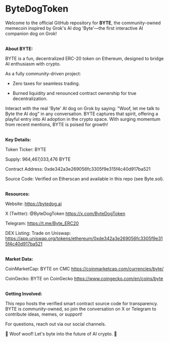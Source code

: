 # ByteDogToken
Welcome to the official GitHub repository for <b>BYTE</b>, the community-owned memecoin inspired by Grok's AI dog 'Byte'—the first interactive AI companion dog on Grok!


<br>
<b>About BYTE:</b>

BYTE is a fun, decentralized ERC-20 token on Ethereum, designed to bridge AI enthusiasm with crypto. 

As a fully community-driven project:

- Zero taxes for seamless trading.

- Burned liquidity and renounced contract ownership for true decentralization.

Interact with the real 'Byte' AI dog on Grok by saying: "Woof, let me talk to Byte the AI dog" in any conversation. BYTE captures that spirit, offering a playful entry into AI adoption in the crypto space. With surging momentum from recent mentions, BYTE is poised for growth!


<br>
<b>Key Details:</b>

Token Ticker: BYTE

Supply: 964,467,033,476 BYTE

Contract Address: 0xde342a3e269056fc3305f9e315f4c40d917ba521

Source Code: Verified on Etherscan and available in this repo (see Byte.sol).


<br>
<b>Resources:</b>

Website: https://bytedog.ai

X (Twitter): @ByteDogToken https://x.com/ByteDogToken

Telegram: https://t.me/Byte_ERC20

DEX Listing: Trade on Uniswap: https://app.uniswap.org/tokens/ethereum/0xde342a3e269056fc3305f9e315f4c40d917ba521


<br>
<b>Market Data:</b>

CoinMarketCap: BYTE on CMC https://coinmarketcap.com/currencies/byte/

CoinGecko: BYTE on CoinGecko https://www.coingecko.com/en/coins/byte


<br>
<b>Getting Involved:</b>

This repo hosts the verified smart contract source code for transparency. BYTE is community-owned, so join the conversation on X or Telegram to contribute ideas, memes, or support!

For questions, reach out via our social channels.

🚀 Woof woof! Let's byte into the future of AI crypto. 🚀
